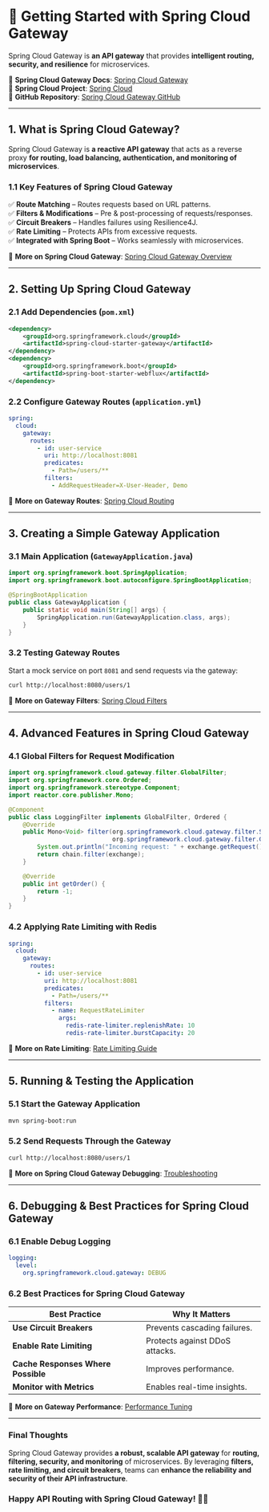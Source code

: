 # 🌉 Getting Started with Spring Cloud Gateway

Spring Cloud Gateway is **an API gateway** that provides **intelligent routing, security, and resilience** for microservices.

📌 **Spring Cloud Gateway Docs**: [Spring Cloud Gateway](https://docs.spring.io/spring-cloud-gateway/docs/current/reference/html/)  
📌 **Spring Cloud Project**: [Spring Cloud](https://spring.io/projects/spring-cloud)  
📌 **GitHub Repository**: [Spring Cloud Gateway GitHub](https://github.com/spring-cloud/spring-cloud-gateway)  

---

## **1. What is Spring Cloud Gateway?**  

Spring Cloud Gateway is **a reactive API gateway** that acts as a reverse proxy **for routing, load balancing, authentication, and monitoring of microservices**.

### **1.1 Key Features of Spring Cloud Gateway**  
✅ **Route Matching** – Routes requests based on URL patterns.  
✅ **Filters & Modifications** – Pre & post-processing of requests/responses.  
✅ **Circuit Breakers** – Handles failures using Resilience4J.  
✅ **Rate Limiting** – Protects APIs from excessive requests.  
✅ **Integrated with Spring Boot** – Works seamlessly with microservices.  

🔗 **More on Spring Cloud Gateway**: [Spring Cloud Gateway Overview](https://docs.spring.io/spring-cloud-gateway/docs/current/reference/html/)  

---

## **2. Setting Up Spring Cloud Gateway**  

### **2.1 Add Dependencies (`pom.xml`)**  
```xml
<dependency>
    <groupId>org.springframework.cloud</groupId>
    <artifactId>spring-cloud-starter-gateway</artifactId>
</dependency>
<dependency>
    <groupId>org.springframework.boot</groupId>
    <artifactId>spring-boot-starter-webflux</artifactId>
</dependency>
```

### **2.2 Configure Gateway Routes (`application.yml`)**  
```yaml
spring:
  cloud:
    gateway:
      routes:
        - id: user-service
          uri: http://localhost:8081
          predicates:
            - Path=/users/**
          filters:
            - AddRequestHeader=X-User-Header, Demo
```

🔗 **More on Gateway Routes**: [Spring Cloud Routing](https://docs.spring.io/spring-cloud-gateway/docs/current/reference/html/#route-matching)  

---

## **3. Creating a Simple Gateway Application**  

### **3.1 Main Application (`GatewayApplication.java`)**  
```java
import org.springframework.boot.SpringApplication;
import org.springframework.boot.autoconfigure.SpringBootApplication;

@SpringBootApplication
public class GatewayApplication {
    public static void main(String[] args) {
        SpringApplication.run(GatewayApplication.class, args);
    }
}
```

### **3.2 Testing Gateway Routes**  
Start a mock service on port `8081` and send requests via the gateway:
```sh
curl http://localhost:8080/users/1
```

🔗 **More on Gateway Filters**: [Spring Cloud Filters](https://docs.spring.io/spring-cloud-gateway/docs/current/reference/html/#gatewayfilter-factories)  

---

## **4. Advanced Features in Spring Cloud Gateway**  

### **4.1 Global Filters for Request Modification**  
```java
import org.springframework.cloud.gateway.filter.GlobalFilter;
import org.springframework.core.Ordered;
import org.springframework.stereotype.Component;
import reactor.core.publisher.Mono;

@Component
public class LoggingFilter implements GlobalFilter, Ordered {
    @Override
    public Mono<Void> filter(org.springframework.cloud.gateway.filter.ServerWebExchange exchange, 
                             org.springframework.cloud.gateway.filter.GatewayFilterChain chain) {
        System.out.println("Incoming request: " + exchange.getRequest().getURI());
        return chain.filter(exchange);
    }

    @Override
    public int getOrder() {
        return -1;
    }
}
```

### **4.2 Applying Rate Limiting with Redis**  
```yaml
spring:
  cloud:
    gateway:
      routes:
        - id: user-service
          uri: http://localhost:8081
          predicates:
            - Path=/users/**
          filters:
            - name: RequestRateLimiter
              args:
                redis-rate-limiter.replenishRate: 10
                redis-rate-limiter.burstCapacity: 20
```

🔗 **More on Rate Limiting**: [Rate Limiting Guide](https://docs.spring.io/spring-cloud-gateway/docs/current/reference/html/#rate-limiting)  

---

## **5. Running & Testing the Application**  

### **5.1 Start the Gateway Application**  
```sh
mvn spring-boot:run
```

### **5.2 Send Requests Through the Gateway**  
```sh
curl http://localhost:8080/users/1
```

🔗 **More on Spring Cloud Gateway Debugging**: [Troubleshooting](https://docs.spring.io/spring-cloud-gateway/docs/current/reference/html/#troubleshooting)  

---

## **6. Debugging & Best Practices for Spring Cloud Gateway**  

### **6.1 Enable Debug Logging**  
```yaml
logging:
  level:
    org.springframework.cloud.gateway: DEBUG
```

### **6.2 Best Practices for Spring Cloud Gateway**  
| Best Practice | Why It Matters |
|--------------|---------------|
| **Use Circuit Breakers** | Prevents cascading failures. |
| **Enable Rate Limiting** | Protects against DDoS attacks. |
| **Cache Responses Where Possible** | Improves performance. |
| **Monitor with Metrics** | Enables real-time insights. |

🔗 **More on Gateway Performance**: [Performance Tuning](https://docs.spring.io/spring-cloud-gateway/docs/current/reference/html/#performance)  

---

### **Final Thoughts**  
Spring Cloud Gateway provides **a robust, scalable API gateway** for **routing, filtering, security, and monitoring** of microservices. By leveraging **filters, rate limiting, and circuit breakers**, teams can **enhance the reliability and security of their API infrastructure**.

### **Happy API Routing with Spring Cloud Gateway! 🌉🚀**  
